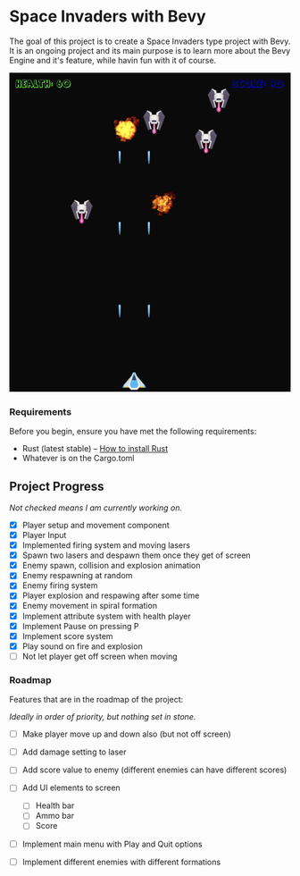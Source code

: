 Space Invaders with Bevy
===
The goal of this project is to create a Space Invaders type project with Bevy. It is an ongoing project and its main purpose is to learn more about the Bevy Engine and it's feature, while havin fun with it of course.

![Gameplay Screenshot](assets/screenshots/Screenshot_04.png)

### Requirements
Before you begin, ensure you have met the following requirements:
* Rust (latest stable) – [How to install Rust](https://www.rust-lang.org/en-US/install.html)
* Whatever is on the Cargo.toml

## Project Progress
*Not checked means I am currently working on.*
- [x] Player setup and movement component
- [x] Player Input
- [x] Implemented firing system and moving lasers
- [x] Spawn two lasers and despawn them once they get of screen
- [x] Enemy spawn, collision and explosion animation
- [x] Enemy respawning at random
- [x] Enemy firing system
- [x] Player explosion and respawing after some time
- [x] Enemy movement in spiral formation
- [x] Implement attribute system with health player
- [x] Implement Pause on pressing P
- [x] Implement score system
- [x] Play sound on fire and explosion
- [ ] Not let player get off screen when moving

### Roadmap
Features that are in the roadmap of the project:

*Ideally in order of priority, but nothing set in stone.*

- [ ] Make player move up and down also (but not off screen)
- [ ] Add damage setting to laser
- [ ] Add score value to enemy (different enemies can have different scores)
- [ ] Add UI elements to screen
  - [ ] Health bar
  - [ ] Ammo bar 
  - [ ] Score
- [ ] Implement main menu with Play and Quit options
- [ ] Implement different enemies with different formations

